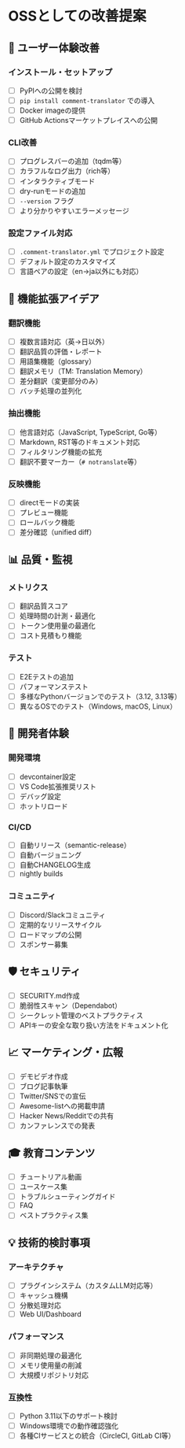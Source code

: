 # OSSとしての改善提案

## 🚀 ユーザー体験改善

### インストール・セットアップ
- [ ] PyPIへの公開を検討
- [ ] `pip install comment-translator` での導入
- [ ] Docker imageの提供
- [ ] GitHub Actionsマーケットプレイスへの公開

### CLI改善
- [ ] プログレスバーの追加（tqdm等）
- [ ] カラフルなログ出力（rich等）
- [ ] インタラクティブモード
- [ ] dry-runモードの追加
- [ ] `--version` フラグ
- [ ] より分かりやすいエラーメッセージ

### 設定ファイル対応
- [ ] `.comment-translator.yml` でプロジェクト設定
- [ ] デフォルト設定のカスタマイズ
- [ ] 言語ペアの設定（en→ja以外にも対応）

## 🔧 機能拡張アイデア

### 翻訳機能
- [ ] 複数言語対応（英→日以外）
- [ ] 翻訳品質の評価・レポート
- [ ] 用語集機能（glossary）
- [ ] 翻訳メモリ（TM: Translation Memory）
- [ ] 差分翻訳（変更部分のみ）
- [ ] バッチ処理の並列化

### 抽出機能
- [ ] 他言語対応（JavaScript, TypeScript, Go等）
- [ ] Markdown, RST等のドキュメント対応
- [ ] フィルタリング機能の拡充
- [ ] 翻訳不要マーカー（`# notranslate`等）

### 反映機能
- [ ] directモードの実装
- [ ] プレビュー機能
- [ ] ロールバック機能
- [ ] 差分確認（unified diff）

## 📊 品質・監視

### メトリクス
- [ ] 翻訳品質スコア
- [ ] 処理時間の計測・最適化
- [ ] トークン使用量の最適化
- [ ] コスト見積もり機能

### テスト
- [ ] E2Eテストの追加
- [ ] パフォーマンステスト
- [ ] 多様なPythonバージョンでのテスト（3.12, 3.13等）
- [ ] 異なるOSでのテスト（Windows, macOS, Linux）

## 🎨 開発者体験

### 開発環境
- [ ] devcontainer設定
- [ ] VS Code拡張推奨リスト
- [ ] デバッグ設定
- [ ] ホットリロード

### CI/CD
- [ ] 自動リリース（semantic-release）
- [ ] 自動バージョニング
- [ ] 自動CHANGELOG生成
- [ ] nightly builds

### コミュニティ
- [ ] Discord/Slackコミュニティ
- [ ] 定期的なリリースサイクル
- [ ] ロードマップの公開
- [ ] スポンサー募集

## 🛡️ セキュリティ

- [ ] SECURITY.md作成
- [ ] 脆弱性スキャン（Dependabot）
- [ ] シークレット管理のベストプラクティス
- [ ] APIキーの安全な取り扱い方法をドキュメント化

## 📈 マーケティング・広報

- [ ] デモビデオ作成
- [ ] ブログ記事執筆
- [ ] Twitter/SNSでの宣伝
- [ ] Awesome-listへの掲載申請
- [ ] Hacker News/Redditでの共有
- [ ] カンファレンスでの発表

## 🎓 教育コンテンツ

- [ ] チュートリアル動画
- [ ] ユースケース集
- [ ] トラブルシューティングガイド
- [ ] FAQ
- [ ] ベストプラクティス集

## 💡 技術的検討事項

### アーキテクチャ
- [ ] プラグインシステム（カスタムLLM対応等）
- [ ] キャッシュ機構
- [ ] 分散処理対応
- [ ] Web UI/Dashboard

### パフォーマンス
- [ ] 非同期処理の最適化
- [ ] メモリ使用量の削減
- [ ] 大規模リポジトリ対応

### 互換性
- [ ] Python 3.11以下のサポート検討
- [ ] Windows環境での動作確認強化
- [ ] 各種CIサービスとの統合（CircleCI, GitLab CI等）
